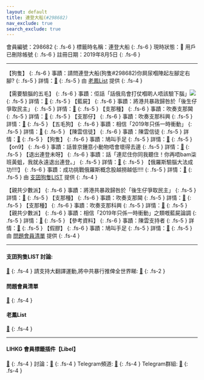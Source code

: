 ```yaml
---
layout: default
title: 連登大船(#298682)
nav_exclude: true
search_exclude: true
---
```


會員編號：298682
{: .fs-6 }
標籤時名稱：連登大船
{: .fs-6 }
現時狀態：🗿 用戶已刪除帳號
{: .fs-6 }
註冊日期：2019年8月5日
{: .fs-6 }

---

<div class="code-example" markdown="1">

【狗隻】
{: .fs-6 }
事蹟：請問連登大船(狗隻#298682)你屙尿嗰陣起左腳定右腳?
{: .fs-5 }
詳情：[🔗](https://lih.kg/2894415)
{: .fs-5 }
由 [老鳳List](#老鳳list) 提供
{: .fs-4 }

</div>
<div class="code-example" markdown="1">

【需要驗腦的五毛】
{: .fs-6 }
事蹟：佢話「話俄烏會打仗嗰啲人唔該驗下腦」![](https://cdn.lihkg.com/assets/faces/lm2/hoho.gif)
{: .fs-5 }
詳情：[🔗](https://lih.kg/2885305)
{: .fs-5 }
【藍屍】
{: .fs-6 }
事蹟：將港共暴政歸咎於「後生仔爭取民主」
{: .fs-5 }
詳情：[🔗](https://lih.kg/imgjeT)
{: .fs-5 }
【支那種】
{: .fs-6 }
事蹟：吹奏支那閪
{: .fs-5 }
詳情：[🔗](https://lih.kg/imyPrT)
{: .fs-5 }
【支那仔】
{: .fs-6 }
事蹟：吹奏支那科興
{: .fs-5 }
詳情：[🔗](https://lih.kg/2889724)
{: .fs-5 }
【五毛狗】
{: .fs-6 }
事蹟：相信「2019年只係一時衝動」
{: .fs-5 }
詳情：[🔗](https://lih.kg/2873752)
{: .fs-5 }
【陳雲信徒】
{: .fs-6 }
事蹟：陳雲信徒
{: .fs-5 }
詳情：[🔗](https://lih.kg/2873594)
{: .fs-5 }
【狗隻】
{: .fs-6 }
事蹟：鳩叫手足
{: .fs-5 }
詳情：[🔗](https://lih.kg/bhHugaV)
{: .fs-5 }
【on9】
{: .fs-6 }
事蹟：話普京鍾意小動物唔會壞得去邊
{: .fs-5 }
詳情：[🔗](https://lih.kg/insDPT)
{: .fs-5 }
【退出連登未呀】
{: .fs-6 }
事蹟：話「連尼住你同我聽住！你再唔bam柒班黃蛆，我就永遠退出連登。」
{: .fs-5 }
詳情：[🔗](https://lih.kg/2903218)
{: .fs-5 }
【俄羅斯驗腦大法成功!!!!】
{: .fs-6 }
事蹟：成功挑戰俄羅斯概念股越撈越低!!!!
{: .fs-5 }
詳情：[🔗](https://lih.kg/2897529)
{: .fs-5 }
由 [支囝狗隻LIST](#支囝狗隻list-討論) 提供
{: .fs-4 }

</div>
<div class="code-example" markdown="1">

【親共少數派】
{: .fs-6 }
事蹟：將港共暴政歸咎於「後生仔爭取民主」
{: .fs-5 }
詳情：[🔗](https://lih.kg/imgjeT)
{: .fs-5 }
【支那種】
{: .fs-6 }
事蹟：吹奏支那閪
{: .fs-5 }
詳情：[🔗](https://lih.kg/imyPrT)
{: .fs-5 }
【支那種】
{: .fs-6 }
事蹟：吹奏支那科興
{: .fs-5 }
詳情：[🔗](https://lih.kg/2889724)
{: .fs-5 }
【親共少數派】
{: .fs-6 }
事蹟：相信「2019年只係一時衝動」之類嘅藍屍論調
{: .fs-5 }
詳情：[🔗](https://lih.kg/2873752)
{: .fs-5 }
【參考資料】
{: .fs-6 }
事蹟：陳雲支持者
{: .fs-5 }
詳情：[🔗](https://lih.kg/2873594)
{: .fs-5 }
【假膠】
{: .fs-6 }
事蹟：鳩叫手足
{: .fs-5 }
詳情：[🔗](https://lih.kg/bhHugaV)
{: .fs-5 }
由 [問題會員清單](#問題會員清單) 提供
{: .fs-4 }

</div>

---

#### 支囝狗隻LIST 討論: 
[🔗](https://lih.kg/2908480)
{: .fs-4 }
請支持大翻譯運動,將中共暴行推俾全世界睇: [🔗](https://twitter.com/tgtm_official)
{: .fs-2 }
#### 問題會員清單
[🔗](https://github.com/V4KFDgEw8T/rccnmlhnzv)
{: .fs-4 }
#### 老鳳List
[🔗](https://lihkg.com/thread/2808424)
{: .fs-4 }

---

#### LIHKG 會員標籤插件【Libel】
[🔗](https://kitce.github.io/libel)
{: .fs-4 }
討論：[🔗](https://lih.kg/2841778)
{: .fs-4 }
Telegram頻道: [🔗](https://t.me/LibelOfficialChannel)
{: .fs-4 }
Telegram群組: [🔗](https://t.me/LibelOfficialGroup)
{: .fs-4 }

